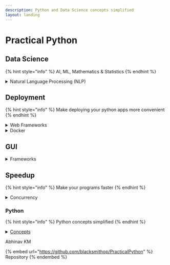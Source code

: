```yaml
---
description: Python and Data Science concepts simplified
layout: landing
---
```


# Practical Python

## Data Science

{% hint style="info" %}
AI, ML, Mathematics & Statistics
{% endhint %}

<details>

<summary>Natural Language Processing (NLP)</summary>

* ### [Embedding](table-of-contents/natural-language-processing/embeddings-101/)
  * [Word Embedding](table-of-contents/natural-language-processing/embeddings-101/word-embeddings/)
    * [Text Embedding and Question Answering](https://colab.research.google.com/drive/1c4yqMtqCP8lUzUl-q0OvAEi1x1WM0VIq?usp=sharing)

</details>

## Deployment

{% hint style="info" %}
Make deploying your python apps more convenient
{% endhint %}

<details>

<summary>Web Frameworks</summary>

[aiohttp](http://localhost:5000/s/ED1WZBWNPSChckHZ8Gxd/python-web-frameworks/aiohttp)

</details>

<details>

<summary>Docker</summary>

[Dockerize Python Images](http://localhost:5000/o/CHCI6UQGUTiOTozJw7eL/s/X2zSGdlerElOUAjFhmji/)

</details>

## GUI

<details>

<summary>Frameworks</summary>

[Dearpygui](./#gui)

</details>

## Speedup

{% hint style="info" %}
Make your programs faster
{% endhint %}

<details>

<summary>Concurrency</summary>

[Overview](http://localhost:5000/o/CHCI6UQGUTiOTozJw7eL/s/sCBNX6AEYb38piYbYTGN/)

</details>

### Python

{% hint style="info" %}
Python concepts simplified
{% endhint %}

<details>

<summary><a href="https://blacksmithop.github.io/PythonConcepts/">Concepts</a></summary>



</details>



Abhinav KM

{% embed url="https://github.com/blacksmithop/PracticalPython" %}
Repository
{% endembed %}
